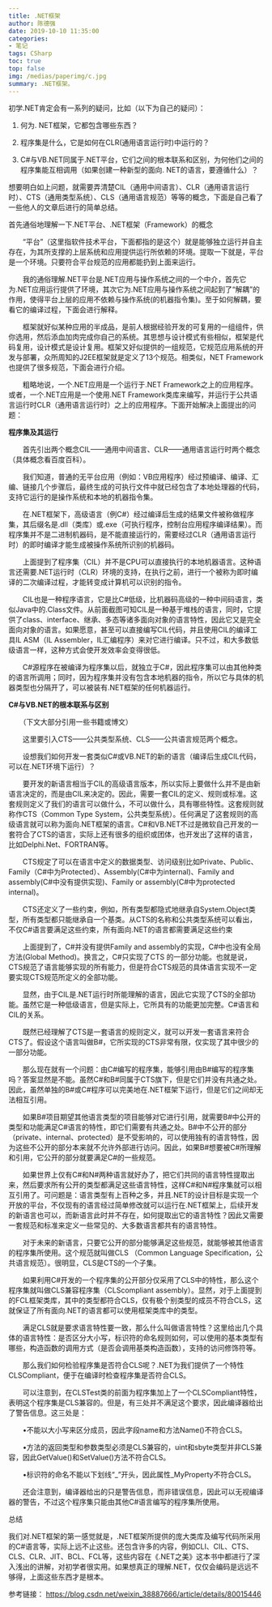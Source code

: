 ```yaml
---
title: .NET框架
author: 陈德强
date: 2019-10-10 11:35:00
categories:
- 笔记
tags: CSharp
toc: true
top: false
img: /medias/paperimg/c.jpg
summary: .NET框架。
---
```




初学.NET肯定会有一系列的疑问，比如（以下为自己的疑问）：

1. 何为. NET框架，它都包含哪些东西？

2. 程序集是什么，它是如何在CLR(通用语言运行时)中运行的？

3. C#与VB.NET同属于.NET平台，它们之间的根本联系和区别，为何他们之间的程序集能互相调用（如果创建一种新型的面向. NET的语言，要遵循什么）？

想要明白如上问题，就需要弄清楚CIL（通用中间语言）、CLR（通用语言运行时）、CTS（通用类型系统）、CLS（通用语言规范）等等的概念，下面是自己看了一些他人的文章后进行的简单总结。

首先通俗地理解一下.NET平台、.NET框架（Framework）的概念

　　“平台”（这里指软件技术平台，下面都指的是这个）就是能够独立运行并自主存在，为其所支撑的上层系统和应用提供运行所依赖的环境。提取一下就是，平台是一个环境。只要符合平台规范的应用都能扔到上面来运行。

　　我的通俗理解.NET平台是.NET应用与操作系统之间的一个中介，首先它为.NET应用运行提供了环境，其次它为.NET应用与操作系统之间起到了“解耦”的作用，使得平台上层的应用不依赖与操作系统(的机器指令集)。至于如何解耦，要看它的编译过程，下面会进行解释。

　　框架就好似某种应用的半成品，是前人根据经验开发的可复用的一组组件，供你选用，然后添血加肉完成你自己的系统。其思想与设计模式有些相似，框架是代码复用，设计模式是设计复用。框架又好似提供的一组规范，它规范应用系统的开发与部署，众所周知的J2EE框架就是定义了13个规范。相类似，NET Framework也提供了很多规范，下面会进行介绍。

　　粗略地说，一个.NET应用是一个运行于.NET Framework之上的应用程序。或者，一个.NET应用是一个使用.NET Framework类库来编写，并运行于公共语言运行时CLR（通用语言运行时）之上的应用程序。下面开始解决上面提出的问题：

**程序集及其运行**

　　首先引出两个概念CIL——通用中间语言、CLR——通用语言运行时两个概念（具体概念看百度百科）。

　　我们知道，普通的无平台应用（例如：VB应用程序）经过预编译、编译、汇编、链接几个步骤后，最终生成的可执行文件中就已经包含了本地处理器的代码，支持它运行的是操作系统和本地的机器指令集。

　　在.NET框架下，高级语言（例C#）经过编译后生成的结果文件被称做程序集，其后缀名是.dll（类库）或.exe（可执行程序，控制台应用程序编译结果）。而程序集并不是二进制机器码，是不能直接运行的，需要经过CLR（通用语言运行时）的即时编译才能生成被操作系统所识别的机器码。

　　上面提到了程序集（CIL）并不是CPU可以直接执行的本地机器语言。这种语言还需要.NET运行时（CLR）环境的支持，在执行之前，进行一个被称为即时编译的二次编译过程，才能转变成计算机可以识别的指令。

　　CIL也是一种程序语言，它是比C#低级，比机器码高级的一种中间码语言，类似Java中的.Class文件。从前面截图可知CIL是一种基于堆栈的语言，同时，它提供了class、interface、继承、多态等诸多面向对象的语言特性，因此它又是完全面向对象的语言。如果愿意，甚至可以直接编写CIL代码，并且使用CIL的编译工具IL ASM（IL Assembler，IL汇编程序）来对它进行编译。只不过，和大多数低级语言一样，这种方式会使开发效率会变得很低。

　　C#源程序在被编译为程序集以后，就独立于C#，因此程序集可以由其他种类的语言所调用；同时，因为程序集并没有包含本地机器的指令，所以它与具体的机器类型也分隔开了，可以被装有.NET框架的任何机器运行。

**C#与VB.NET的根本联系与区别**

　　（下文大部分引用一些书籍或博文）

　　这里要引入CTS——公共类型系统、CLS——公共语言规范两个概念。

　　设想我们如何开发一套类似C#或VB.NET的新的语言（编译后生成CIL代码，可以在.NET环境下运行）？

　　要开发的新语言相当于CIL的高级语言版本，所以实际上要做什么并不是由新语言决定的，而是由CIL来决定的。因此，需要一套CIL的定义、规则或标准。这套规则定义了我们的语言可以做什么，不可以做什么，具有哪些特性。这套规则就称作CTS（Common Type System，公共类型系统）。任何满足了这套规则的高级语言就可以称为面向.NET框架的语言。C#和VB.NET不过是微软自己开发的一套符合了CTS的语言，实际上还有很多的组织或团体，也开发出了这样的语言，比如Delphi.Net、FORTRAN等。

　　CTS规定了可以在语言中定义的数据类型、访问级别比如Private、Public、Family（C#中为Protected）、Assembly(C#中为internal)、Family and assembly(C#中没有提供实现)、Family or assembly(C#中为protected internal)。

　　CTS还定义了一些约束，例如，所有类型都隐式地继承自System.Object类型，所有类型都只能继承自一个基类。从CTS的名称和公共类型系统可以看出，不仅C#语言要满足这些约束，所有面向.NET的语言都需要满足这些约束

　　上面提到了，C#并没有提供Family and assembly的实现，C#中也没有全局方法(Global Method)。换言之，C#只实现了CTS 的一部分功能。也就是说，CTS规范了语言能够实现的所有能力，但是符合CTS规范的具体语言实现不一定要实现CTS规范所定义的全部功能。

　　显然，由于CIL是.NET运行时所能理解的语言，因此它实现了CTS的全部功能。虽然它是一种低级语言，但是实际上，它所具有的功能更加完整。C#语言和CIL的关系。

　　既然已经理解了CTS是一套语言的规则定义，就可以开发一套语言来符合CTS了。假设这个语言叫做B#，它所实现的CTS非常有限，仅实现了其中很少的一部分功能。

　　那么现在就有一个问题：由C#编写的程序集，能够引用由B#编写的程序集吗？答案显然是不能。虽然C#和B#同属于CTS旗下，但是它们并没有共通之处。因此，虽然单独的B#或C#程序可以完美地在.NET框架下运行，但是它们之间却无法相互引用。

　　如果B#项目期望其他语言类型的项目能够对它进行引用，就需要B#中公开的类型和功能满足C#语言的特性，即它们需要有共通之处。B#中不公开的部分（private、internal、protected）是不受影响的，可以使用独有的语言特性，因为这些不公开的部分本来就不允许外部进行访问。因此，如果B#想要被C#所理解和引用，它公开的部分就要满足C#的一些规范。

　　如果世界上仅有C#和N#两种语言就好办了，把它们共同的语言特性提取出来，然后要求所有公开的类型都满足这些语言特性，这样C#和N#程序集就可以相互引用了。可问题是：语言类型有上百种之多，并且.NET的设计目标是实现一个开放的平台，不仅现有的语言经过简单修改就可以运行在.NET框架上，后续开发的新语言也可以，而新语言此时并不存在，如何提取出它的语言特性？因此又需要一套规范和标准来定义一些常见的、大多数语言都共有的语言特性。

　　对于未来的新语言，只要它公开的部分能够满足这些规范，就能够被其他语言的程序集所使用。这个规范就叫做CLS （Common Language Specification，公共语言规范）。很明显，CLS是CTS的一个子集。

　　如果利用C#开发的一个程序集的公开部分仅采用了CLS中的特性，那么这个程序集就叫做CLS兼容程序集（CLScompliant assembly）。显然，对于上面提到的FCL框架类库，其中的类型都符合CLS，仅有极个别类型的成员不符合CLS，这就保证了所有面向.NET的语言都可以使用框架类库中的类型。

　　满足CLS就是要求语言特性要一致，那么什么叫做语言特性？这里给出几个具体的语言特性：是否区分大小写，标识符的命名规则如何，可以使用的基本类型有哪些，构造函数的调用方式（是否会调用基类构造函数），支持的访问修饰符等。

　　那么我们如何检验程序集是否符合CLS呢？.NET为我们提供了一个特性CLSCompliant，便于在编译时检查程序集是否符合CLS。

　　可以注意到，在CLSTest类的前面为程序集加上了一个CLSCompliant特性，表明这个程序集是CLS兼容的。但是，有三处并不满足这个要求，因此编译器给出了警告信息。这三处是：

　　•不能以大小写来区分成员，因此字段name和方法Name()不符合CLS。

　　•方法的返回类型和参数类型必须是CLS兼容的，uint和sbyte类型并非CLS兼容，因此GetValue()和SetValue()方法不符合CLS。

　　•标识符的命名不能以下划线“_”开头，因此属性_MyProperty不符合CLS。

　　还会注意到，编译器给出的只是警告信息，而非错误信息，因此可以无视编译器的警告，不过这个程序集只能由其他C#语言编写的程序集所使用。

总结

我们对.NET框架的第一感觉就是，.NET框架所提供的庞大类库及编写代码所采用的C#语言等，实际上远不止这些。还包含许多的内容，例如CLI、CIL、CTS、CLS、CLR、JIT、BCL、FCL等，这些内容在《.NET之美》这本书中都进行了深入浅出的讲解，对初学者很实用。如果想真正的理解.NET，仅仅会编码是远远不够得，上面这些东西才是根本。

参考链接：
https://blog.csdn.net/weixin_38887666/article/details/80015446